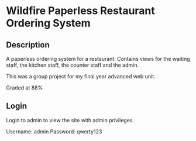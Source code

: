 # Wildfire Paperless Restaurant Ordering System

## Description

A paperless ordering system for a restaurant. Contains views for the waiting staff, the kitchen staff, the counter staff and the admin. 

This was a group project for my final year advanced web unit.

Graded at 88%

## Login

Login to admin to view the site with admin privileges.


Username: admin
Password: qwerty123



